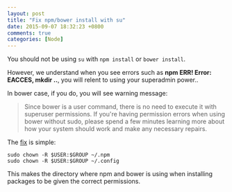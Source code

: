 ```yaml
---
layout: post
title: "Fix npm/bower install with su"
date: 2015-09-07 18:32:23 +0800
comments: true
categories: [Node]
---
```


You should not be using `su` with `npm install` or `bower install`.

However, we understand when you see errors such as **npm ERR! Error: EACCES, mkdir ..**, you will relent to using your superadmin power..

<!-- more -->

In bower case, if you do, you will see warning message:

> Since bower is a user command, there is no need to execute it with superuser permissions.
> If you're having permission errors when using bower without sudo, please spend a few minutes learning more about how your system should work and make any necessary repairs.

The [fix](https://github.com/npm/npm/issues/5649) is simple:

    sudo chown -R $USER:$GROUP ~/.npm
    sudo chown -R $USER:$GROUP ~/.config

This makes the directory where npm and bower is using when installing packages to be given the correct permissions.